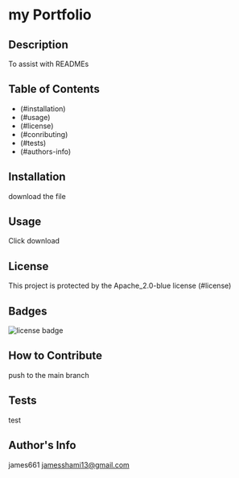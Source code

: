 # my Portfolio

## Description

To assist with READMEs

## Table of Contents

* (#installation)
* (#usage)
* (#license)
* (#conributing)
* (#tests)
* (#authors-info)

## Installation

download the file

## Usage

Click download

## License

This project is protected by the Apache_2.0-blue license
(#license)

## Badges

![license badge](https://img.shields.io/badge/license-Apache_2.0-blue.svg)

## How to Contribute

push to the main branch

## Tests

test

## Author's Info

james661
jamesshami13@gmail.com

